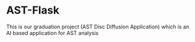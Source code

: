 # AST-Flask
This is our graduation project (AST Disc Diffusion Application) which is an AI based application for AST analysis
